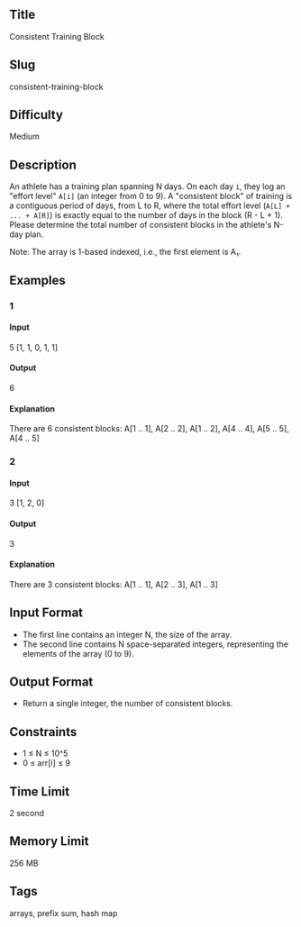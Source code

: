 ## Title

Consistent Training Block

## Slug

consistent-training-block

## Difficulty

Medium

## Description

An athlete has a training plan spanning N days. On each day `i`, they log an "effort level" `A[i]` (an integer from 0 to 9).
A "consistent block" of training is a contiguous period of days, from L to R, where the total effort level (`A[L] + ... + A[R]`) is exactly equal to the number of days in the block (R - L + 1).
Please determine the total number of consistent blocks in the athlete's N-day plan.

Note: The array is 1-based indexed, i.e., the first element is A₁.

## Examples

### 1

#### Input

5
[1, 1, 0, 1, 1]

#### Output

6

#### Explanation

There are 6 consistent blocks: A[1 .. 1], A[2 .. 2], A[1 .. 2], A[4 .. 4], A[5 .. 5], A[4 .. 5]

### 2

#### Input

3
[1, 2, 0]

#### Output

3

#### Explanation

There are 3 consistent blocks: A[1 .. 1], A[2 .. 3], A[1 .. 3]

## Input Format

- The first line contains an integer N, the size of the array. 
- The second line contains N space-separated integers, representing the elements of the array (0 to 9).

## Output Format

- Return a single integer, the number of consistent blocks.

## Constraints

- 1 ≤ N ≤ 10^5
- 0 ≤ arr[i] ≤ 9

## Time Limit

2 second

## Memory Limit

256 MB

## Tags

arrays, prefix sum, hash map